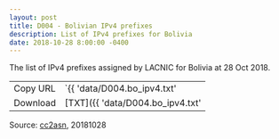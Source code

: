 ```yaml
---
layout: post
title: D004 - Bolivian IPv4 prefixes
description: List of IPv4 prefixes for Bolivia
date: 2018-10-28 8:00:00 -0400
---
```


The list of IPv4 prefixes assigned by LACNIC for Bolivia at 28 Oct 2018.

|          |                                                |
| -------- | ---------------------------------------------- |
| Copy URL | `{{ 'data/D004.bo_ipv4.txt' | absolute_url }}` |
| Download | [TXT]({{ 'data/D004.bo_ipv4.txt'               | relative_url }}) |

Source: [cc2asn](https://www.cc2asn.com/data/bo_ipv4), 20181028
